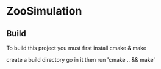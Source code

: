# ZooSimulation

## Build

To build this project you must first install cmake & make

create a build directory
go in it
then run 'cmake .. && make'
